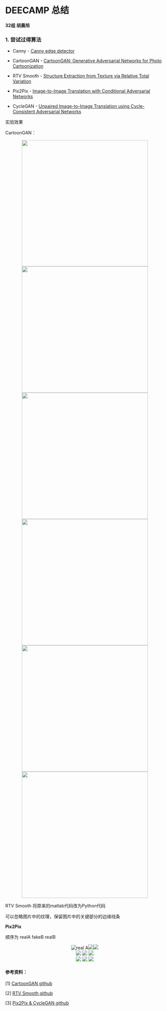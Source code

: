 # DEECAMP 总结

**32组 胡晨旭**

### 1. 尝试过得算法

- Canny - [Canny edge detector](https://en.wikipedia.org/wiki/Canny_edge_detector)

- CartoonGAN - [CartoonGAN: Generative Adversarial Networks for Photo Cartoonization](http://openaccess.thecvf.com/content_cvpr_2018/papers/Chen_CartoonGAN_Generative_Adversarial_CVPR_2018_paper.pdf)
- RTV Smooth - [Structure Extraction from Texture via Relative Total Variation](https://github.com/yearway/RTV_Smooth)
- Pix2Pix - [Image-to-Image Translation with Conditional Adversarial Networks](https://arxiv.org/abs/1611.07004)
- CycleGAN - [Unpaired Image-to-Image Translation using Cycle-Consistent Adversarial Networks](https://arxiv.org/abs/1703.10593)

实验效果

CartoonGAN：

<center class="half">
    <img src="./assets/djc54.png" width="400"/><img src="./assets/djc54_Hosoda.jpg" width="400"/>
</center>


<center class="half">
    <img src="./assets/CMH44.png" width="400"/>
    <img src="./assets/CMH44_Hosoda.jpg" width="400"/>
</center>

<center class="half">
    <img src="./assets/djc55.png" width="400"/>
    <img src="./assets/djc55_Hosoda.jpg" width="400"/>
</center>

RTV Smooth 将原来的matlab代码改为Python代码

可以忽略图片中的纹理，保留图片中的关键部分的边缘线条



**Pix2Pix**

顺序为 realA  fakeB  realB

<center class="third">
    <img src="./assets/epoch198_real_A.png" title="real A"/><img src="./assets/epoch198_fake_B.png"/><img src="./assets/epoch198_real_B.png"/>
</center>

<center class="third">
    <img src="./assets/epoch199_real_A.png"/>
    <img src="./assets/epoch199_fake_B.png"/>
    <img src="./assets/epoch199_real_B.png"/>
</center>

<center class="third">
    <img src="./assets/epoch200_real_A.png"/>
    <img src="./assets/epoch200_fake_B.png"/>
    <img src="./assets/epoch200_real_B.png"/>
</center>



#### 参考资料：

[1] [CartoonGAN github](https://github.com/znxlwm/pytorch-CartoonGAN)

[2] [RTV Smooth github](https://github.com/yearway/RTV_Smooth)

[3] [Pix2Pix & CycleGAN github](https://github.com/junyanz/pytorch-CycleGAN-and-pix2pix)
